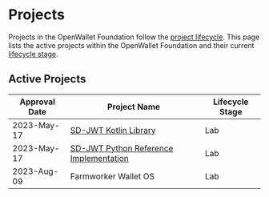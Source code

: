 [//]: # (SPDX-License-Identifier: CC-BY-4.0)

# Projects

Projects in the OpenWallet Foundation follow the [project lifecycle](./governance/project-lifecycle.md). This page lists the active projects within the OpenWallet Foundation and their current [lifecycle stage](./governance/project-lifecycle.md#stages).

## Active Projects

| Approval Date | Project Name                           | Lifecycle Stage |
| ------------- | -------------------------------------- | --------------- |
| 2023-May-17   | [SD-JWT Kotlin Library](https://github.com/openwallet-foundation-labs/sd-jwt-kotlin) | Lab |
| 2023-May-17   | [SD-JWT Python Reference Implementation](https://github.com/openwallet-foundation-labs/sd-jwt-python) | Lab |
| 2023-Aug-09   | Farmworker Wallet OS | Lab |
